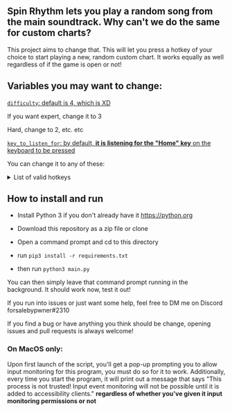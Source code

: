 ## Spin Rhythm lets you play a random song from the main soundtrack. Why can't we do the same for custom charts? 
This project aims to change that. This will let you press a hotkey of your choice to start playing a new, random custom chart. It works equally as well regardless of if the game is open or not! 

## Variables you may want to change:

[`difficulty`: default is 4, which is XD](https://github.com/kylefmohr/Play_Random_SRXD_Custom/blob/18715cecb7fcff52af6da8deee4a5e7282130408/main.py#L5)

If you want expert, change it to 3

Hard, change to 2, etc. etc

[`key_to_listen_for`: by default, **it is listening for the "Home" key** on the keyboard to be pressed](https://github.com/kylefmohr/Play_Random_SRXD_Custom/blob/18715cecb7fcff52af6da8deee4a5e7282130408/main.py#L5)

You can change it to any of these:

<details>
    <summary>List of valid hotkeys</summary>
  
  * Key.alt

  * Key.alt_l

  * Key.alt_r

  * Key.alt_gr

  * Key.backspace

  * Key.caps_lock

  * Key.cmd

  * Key.cmd_l

  * Key.cmd_r

  * Key.ctrl

  * Key.ctrl_l

  * Key.ctrl_r

  * Key.delete

  * Key.down

  * Key.end

  * Key.enter

  * Key.esc

  * Key.f1

  * Key.f2

  * Key.f3

  * Key.f4

  * Key.f5

  * Key.f6

  * Key.f7

  * Key.f8

  * Key.f9

  * Key.f10

  * Key.f11

  * Key.f12

  * Key.f13

  * Key.f14

  * Key.f15

  * Key.f16

  * Key.f17

  * Key.f18

  * Key.f19

  * Key.f20

  * Key.home

  * Key.left

  * Key.page_down

  * Key.page_up

  * Key.right

  * Key.shift

  * Key.shift_l

  * Key.shift_r

  * Key.space

  * Key.tab

  * Key.up

  * Key.media_play_pause

  * Key.media_volume_mute

  * Key.media_volume_down

  * Key.media_volume_up

  * Key.media_previous

  * Key.media_next

  * Key.insert

  * Key.menu

  * Key.num_lock

  * Key.pause

  * Key.print_screen

  * Key.scroll_lock
</details>

## How to install and run

* Install Python 3 if you don't already have it https://python.org

* Download this repository as a zip file or clone

* Open a command prompt and cd to this directory


* run `pip3 install -r requirements.txt`

* then run `python3 main.py`

You can then simply leave that command prompt running in the background. It should work now, test it out!

If you run into issues or just want some help, feel free to DM me on Discord forsalebypwner#2310

If you find a bug or have anything you think should be change, opening issues and pull requests is always welcome!

### On MacOS only:

Upon first launch of the script, you'll get a pop-up prompting you to allow input monitoring for this program, you must do so for it to work. Additionally, every time you start the program, it will print out a message that says "This process is not trusted! Input event monitoring will not be possible until it is added to accessibility clients." **regardless of whether you've given it input monitoring permissions or not**
